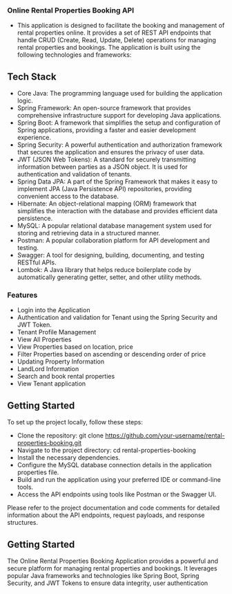 ### Online Rental Properties Booking API

- This application is designed to facilitate the booking and management of rental properties online. It provides a set of REST API endpoints that handle CRUD (Create, Read, Update, Delete) operations for managing rental properties and bookings. The application is built using the following technologies and frameworks:

## Tech Stack

- Core Java: The programming language used for building the application logic.
- Spring Framework: An open-source framework that provides comprehensive infrastructure support for developing Java applications.
- Spring Boot: A framework that simplifies the setup and configuration of Spring applications, providing a faster and easier development experience.
- Spring Security: A powerful authentication and authorization framework that secures the application and ensures the privacy of user data.
- JWT (JSON Web Tokens): A standard for securely transmitting information between parties as a JSON object. It is used for authentication and validation of tenants.
- Spring Data JPA: A part of the Spring Framework that makes it easy to implement JPA (Java Persistence API) repositories, providing convenient access to the database.
- Hibernate: An object-relational mapping (ORM) framework that simplifies the interaction with the database and provides efficient data persistence.
- MySQL: A popular relational database management system used for storing and retrieving data in a structured manner.
- Postman: A popular collaboration platform for API development and testing.
- Swagger: A tool for designing, building, documenting, and testing RESTful APIs.
- Lombok: A Java library that helps reduce boilerplate code by automatically generating getter, setter, and other utility methods.

### Features

- Login into the Application
- Authentication and validation for Tenant using the Spring Security and JWT Token.
- Tenant Profile Management
- View All Properties
- View Properties based on location, price
- Filter Properties based on ascending or descending order of price
- Updating Property Information
- LandLord Information
- Search and book rental properties
- View Tenant application 

## Getting Started

To set up the project locally, follow these steps:

- Clone the repository: git clone https://github.com/your-username/rental-properties-booking.git
- Navigate to the project directory: cd rental-properties-booking
- Install the necessary dependencies.
- Configure the MySQL database connection details in the application properties file.
- Build and run the application using your preferred IDE or command-line tools.
- Access the API endpoints using tools like Postman or the Swagger UI.

Please refer to the project documentation and code comments for detailed information about the API endpoints, request payloads, and response structures.

## Getting Started

The Online Rental Properties Booking Application provides a powerful and secure platform for managing rental properties and bookings. It leverages popular Java frameworks and technologies like Spring Boot, Spring Security, and JWT Tokens to ensure data integrity, user authentication

<!-- 
In railway website configure variables

DB_HOST=
DB_NAME=
DB_PORT=
DB_USERNAME=root
DB_PASSWORD=
-->
